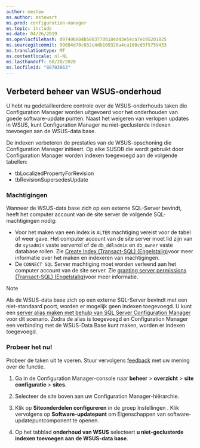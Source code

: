 ```yaml
---
author: mestew
ms.author: mstewart
ms.prod: configuration-manager
ms.topic: include
ms.date: 04/26/2019
ms.openlocfilehash: d9749b804b5603770b184d43e54ca7e195201825
ms.sourcegitcommit: 99084d70c032c4db109328a4ca100cd3f5759433
ms.translationtype: MT
ms.contentlocale: nl-NL
ms.lasthandoff: 08/20/2020
ms.locfileid: "88703863"
---
```

## <a name="improved-control-over-wsus-maintenance"></a>Verbeterd beheer van WSUS-onderhoud
<!--41101009-->

U hebt nu gedetailleerdere controle over de WSUS-onderhouds taken die Configuration Manager worden uitgevoerd voor het onderhouden van goede software-update punten. Naast het weigeren van verlopen updates in WSUS, kunt Configuration Manager nu niet-geclusterde indexen toevoegen aan de WSUS-data base. 

De indexen verbeteren de prestaties van de WSUS-opschoning die Configuration Manager initieert. Op elke SUSDB die wordt gebruikt door Configuration Manager worden indexen toegevoegd aan de volgende tabellen:

- tbLocalizedPropertyForRevision
- tbRevisionSupersedesUpdate

### <a name="permissions"></a>Machtigingen

Wanneer de WSUS-data base zich op een externe SQL-Server bevindt, heeft het computer account van de site server de volgende SQL-machtigingen nodig:

- Voor het maken van een index is `ALTER` machtiging vereist voor de tabel of weer gave. Het computer account van de site server moet lid zijn van de `sysadmin` vaste serverrol of de `db_ddladmin` en `db_owner` vaste database rollen. Zie [Create Index (Transact-SQL) (Engelstalig)](/sql/t-sql/statements/create-index-transact-sql?view=sql-server-2017#permissions)voor meer informatie over het maken en indexeren van machtigingen.
- De `CONNECT SQL` Server machtiging moet worden verleend aan het computer account van de site server. Zie [granting server permissions (Transact-SQL) (Engelstalig)](/sql/t-sql/statements/grant-server-permissions-transact-sql?view=sql-server-2017)voor meer informatie.

> [!NOTE]  
>  Als de WSUS-data base zich op een externe SQL-Server bevindt met een niet-standaard poort, worden er mogelijk geen indexen toegevoegd. U kunt een [server alias maken met behulp van SQL Server Configuration Manager](/sql/database-engine/configure-windows/create-or-delete-a-server-alias-for-use-by-a-client?view=sql-server-2017) voor dit scenario. Zodra de alias is toegevoegd en Configuration Manager een verbinding met de WSUS-Data Base kunt maken, worden er indexen toegevoegd. 

### <a name="try-it-out"></a>Probeer het nu!

Probeer de taken uit te voeren. Stuur vervolgens [feedback](../../../../understand/find-help.md#product-feedback) met uw mening over de functie.

1. Ga in de Configuration Manager-console naar **beheer**  >  **overzicht**  >  **site configuratie**  >  **sites**.

2. Selecteer de site boven aan uw Configuration Manager-hiërarchie.

3. Klik op **Siteonderdelen configureren** in de groep Instellingen . Klik vervolgens op **Software-updatepunt** om Eigenschappen van software-updatepuntcomponent te openen.

4. Op het tabblad **onderhoud van WSUS** selecteert **u niet-geclusterde indexen toevoegen aan de WSUS-data base**.